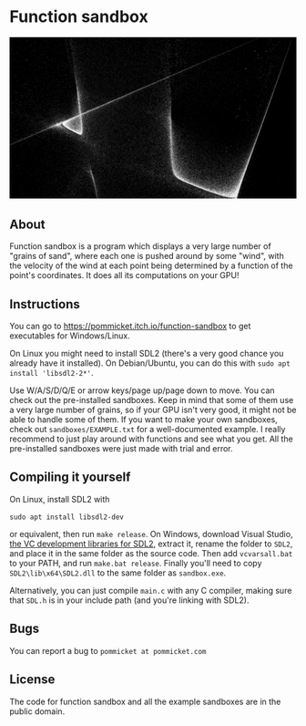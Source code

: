 # Function sandbox

![A screenshot of function sandbox, specifically from sandbox 02](example.png)

## About

Function sandbox is a program which displays a very large number of "grains of sand", where
each one is pushed around by some "wind", with the velocity of the wind at each point being determined
by a function of the point's coordinates.
It does all its computations on your GPU!

## Instructions

You can go to https://pommicket.itch.io/function-sandbox to get executables
for Windows/Linux.

On Linux you might need to install SDL2 (there's a very good chance you already have it installed). On Debian/Ubuntu,
you can do this with `sudo apt install 'libsdl2-2*'`.

Use W/A/S/D/Q/E or arrow keys/page up/page down to move.
You can check out the pre-installed sandboxes. Keep in mind that some of them use a very large number
of grains, so if your GPU isn't very good, it might not be able to handle some of them.
If you want to make your own sandboxes, check out `sandboxes/EXAMPLE.txt` for a well-documented
example.
I really recommend to just play around with functions and see what you get.
All the pre-installed sandboxes were just made with trial and error.

## Compiling it yourself

On Linux, install SDL2 with

```
sudo apt install libsdl2-dev
```

or equivalent, then run `make release`.
On Windows, download Visual Studio, [the VC development libraries for SDL2](https://libsdl.org/release/SDL2-devel-2.0.16-VC.zip),
extract it, rename the folder to `SDL2`, and place it in the same folder
as the source code.
Then add `vcvarsall.bat` to your PATH, and run `make.bat release`.
Finally you'll need to copy `SDL2\lib\x64\SDL2.dll` to the same folder as
`sandbox.exe`.

Alternatively, you can just compile `main.c` with any C compiler, making sure that `SDL.h` is in your include path (and you're linking with SDL2).

## Bugs

You can report a bug to `pommicket at pommicket.com`

## License

The code for function sandbox and all the example sandboxes are in the public domain.
